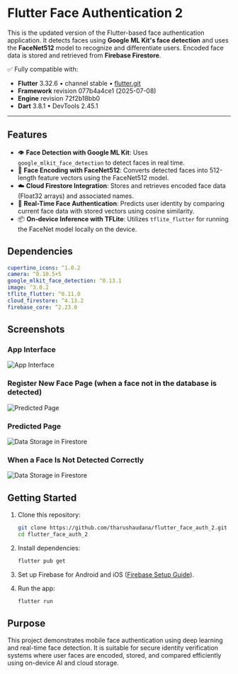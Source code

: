 # Flutter Face Authentication 2

This is the updated version of the Flutter-based face authentication application. It detects faces using **Google ML Kit's face detection** and uses the **FaceNet512** model to recognize and differentiate users. Encoded face data is stored and retrieved from **Firebase Firestore**.

✅ Fully compatible with:
- **Flutter** 3.32.6 • channel stable • [flutter.git](https://github.com/flutter/flutter.git)  
- **Framework** revision 077b4a4ce1 (2025-07-08)  
- **Engine** revision 72f2b18bb0  
- **Dart** 3.8.1 • DevTools 2.45.1

---

## Features

- 👁️ **Face Detection with Google ML Kit**: Uses `google_mlkit_face_detection` to detect faces in real time.
- 🧠 **Face Encoding with FaceNet512**: Converts detected faces into 512-length feature vectors using the FaceNet512 model.
- ☁️ **Cloud Firestore Integration**: Stores and retrieves encoded face data (Float32 arrays) and associated names.
- 🔄 **Real-Time Face Authentication**: Predicts user identity by comparing current face data with stored vectors using cosine similarity.
- 📦 **On-device Inference with TFLite**: Utilizes `tflite_flutter` for running the FaceNet model locally on the device.

## Dependencies

```yaml
cupertino_icons: ^1.0.2
camera: ^0.10.5+5
google_mlkit_face_detection: ^0.13.1
image: ^3.0.2
tflite_flutter: ^0.11.0
cloud_firestore: ^4.13.2
firebase_core: ^2.23.0
````

## Screenshots

### App Interface

![App Interface](screenshots/01.jpg)

### Register New Face Page (when a face not in the database is detected)

![Predicted Page](screenshots/02.jpg)

### Predicted Page

![Data Storage in Firestore](screenshots/03.jpg)

### When a Face Is Not Detected Correctly

![Data Storage in Firestore](screenshots/04.jpg)

## Getting Started

1. Clone this repository:

   ```bash
   git clone https://github.com/tharushaudana/flutter_face_auth_2.git
   cd flutter_face_auth_2
   ```

2. Install dependencies:

   ```bash
   flutter pub get
   ```

3. Set up Firebase for Android and iOS ([Firebase Setup Guide](https://firebase.google.com/docs/flutter/setup)).

4. Run the app:

   ```bash
   flutter run
   ```

## Purpose

This project demonstrates mobile face authentication using deep learning and real-time face detection. It is suitable for secure identity verification systems where user faces are encoded, stored, and compared efficiently using on-device AI and cloud storage.
